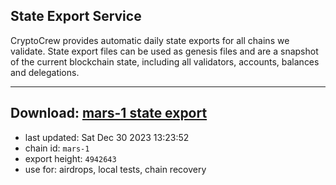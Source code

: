 ## State Export Service
CryptoCrew provides automatic daily state exports for all chains we validate. State export files can be used as genesis files and are a snapshot of the current blockchain state, including all validators, accounts, balances and delegations.

---
**Download: [mars-1 state export](https://dl.ccvalidators.com/SERVICE/mars/mars-1_export_4942643.json)**
---

- last updated: Sat Dec 30 2023 13:23:52
- chain id: `mars-1`
- export height: `4942643`
- use for: airdrops, local tests, chain recovery
